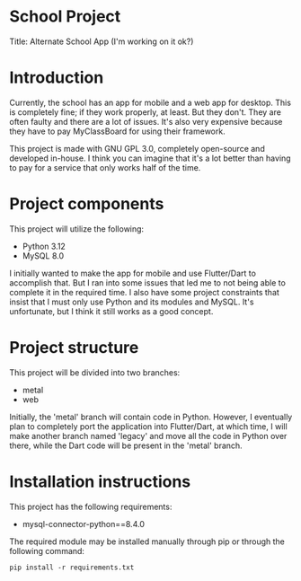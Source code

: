 # School Project

Title: Alternate School App (I'm working on it ok?)

# Introduction
Currently, the school has an app for mobile and a web app for desktop.
This is completely fine; if they work properly, at least.
But they don't. They are often faulty and there are a lot of issues.
It's also very expensive because they have to pay MyClassBoard for using their framework.

This project is made with GNU GPL 3.0, completely open-source and developed in-house.
I think you can imagine that it's a lot better than having to pay for a service that
only works half of the time.

# Project components
This project will utilize the following:
- Python 3.12
- MySQL 8.0

I initially wanted to make the app for mobile and use Flutter/Dart to accomplish that.
But I ran into some issues that led me to not being able to complete it in the
required time. I also have some project constraints that insist that I must only
use Python and its modules and MySQL. It's unfortunate, but I think it still
works as a good concept.

# Project structure
This project will be divided into two branches:
- metal
- web

Initially, the 'metal' branch will contain code in Python. However, I eventually plan to
completely port the application into Flutter/Dart, at which time, I will make another
branch named 'legacy' and move all the code in Python over there, while the
Dart code will be present in the 'metal' branch.

# Installation instructions
This project has the following requirements:
- mysql-connector-python==8.4.0

The required module may be installed manually through pip or through the following command:
~~~
pip install -r requirements.txt
~~~